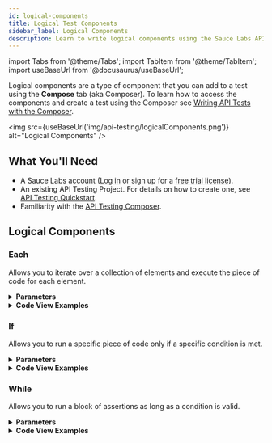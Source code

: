 ```yaml
---
id: logical-components
title: Logical Test Components
sidebar_label: Logical Components
description: Learn to write logical components using the Sauce Labs API Testing Composer.
---
```


import Tabs from '@theme/Tabs';
import TabItem from '@theme/TabItem';
import useBaseUrl from '@docusaurus/useBaseUrl';

Logical components are a type of component that you can add to a test using the **Compose** tab (aka Composer). To learn how to access the components and create a test using the Composer see [Writing API Tests with the Composer](/api-testing/composer/).

<img src={useBaseUrl('img/api-testing/logicalComponents.png')} alt="Logical Components" />

## What You'll Need

- A Sauce Labs account ([Log in](https://accounts.saucelabs.com/am/XUI/#login/) or sign up for a [free trial license](https://saucelabs.com/sign-up)).
- An existing API Testing Project. For details on how to create one, see [API Testing Quickstart](/api-testing/quickstart/).
- Familiarity with the [API Testing Composer](/api-testing/composer/).

## Logical Components

### Each

Allows you to iterate over a collection of elements and execute the piece of code for each element.

<details><summary><strong>Parameters</strong></summary>

<table id="table-api">
  <tbody>
  <tr>
  <td colSpan='2'>Fields</td>
  </tr>
    <tr>
     <td><strong>Expression</strong></td>
     <td><p><small>| REQUIRED | <a href="/api-testing/composer/expressions/#using-expressions">EXPRESSION</a> |</small></p><p>The path of the collection you want to iterate on.</p></td>
    </tr>
  </tbody>
</table>

<br/>

<strong>Examples</strong>

<img src={useBaseUrl('img/api-testing/simple_each.png')} alt="one each"/>

For **Each** legs collection checks if the nested `vector` item is an integer value.

```json title="Legs Collection Example"
{
  "legs": [
    {
      "vector": 1
    },
    {
      "vector": 3
    }
  ]
}
```

If a collection is nested in another one, you need to refer to them as `_1`, `_2`, and so on.

<img src={useBaseUrl('img/api-testing/nested-each.png')} alt="nested each"/>

For **Each** flights collection nested in `content` item, checks if `price.amount` is an integer. Then, for **Each** legs array, a nested collection in the flights collection, checks if `vector` item is an integer value.

```json title="Nested Collection Example"
{
  "content": {
    "flights": [
      {
        "price": {
          "amount": 100
        },
        "legs": [
          {
            "vector": 1
          },
          {
            "vector": 3
          }
        ]
      }
    ]
  }
}
```

</details>
<details><summary><strong>Code View Examples</strong></summary>

```yaml
- id: each
  children:
    - id: assert-is
      expression: _1.vector
      type: integer
  expression: payload.legs
```

```yaml
- id: each
  children:
    - id: assert-is
      expression: _1.price.amount
      type: integer
    - id: each
      children:
        - id: assert-is
          expression: _2.vector
          type: integer
      expression: _1.legs
  expression: payload.content.flights
```

</details>

### If

Allows you to run a specific piece of code only if a specific condition is met.

<details><summary><strong>Parameters</strong></summary>

<table id="table-api">
  <tbody>
  <tr>
  <td colSpan='2'>Fields</td>
  </tr>
    <tr>
      <td><p><small>| REQUIRED | <a href="/api-testing/composer/expressions/#using-expressions">EXPRESSION</a> |</small></p><p>The path of the collection you want to iterate on.</p></td>
    </tr>
  </tbody>
</table>

<br/>

<strong>Examples</strong>

If `payload.success` is equal to true then the code within the element is executed, otherwise is skipped.
<img src={useBaseUrl('img/api-testing/if.png')} alt="if.png"/>

If `_1.intermediate` exists then the code within the element is executed, otherwise is skipped. This is useful when the element is not always present.
<img src={useBaseUrl('img/api-testing/ifexists.png')} alt="ifexists.png" />

</details>
<details><summary><strong>Code View Examples</strong></summary>

```yaml
- id: if
  children:
  - id: assert-equals
    expression: payload.message
    value: Seats Available
  - id: assert-equals
    expression: payload.content.flightid
    value: ${id}
    type: string
  expression: payload.success == true
```

</details>

### While

Allows you to run a block of assertions as long as a condition is valid.

<details><summary><strong>Parameters</strong></summary>

<table id="table-api">
  <tbody>
  <tr>
  <td colSpan='2'>Fields</td>
  </tr>
    <tr>
     <td><strong>Expression</strong></td>
     <td><p><small>| REQUIRED | <a href="/api-testing/composer/expressions/#using-expressions">EXPRESSION</a> |</small></p><p>The condition that has to be met for the assertions block to be executed.</p></td>
    </tr>
  </tbody>
</table>

<br/>

<strong>Examples</strong><br/>

<img src={useBaseUrl('img/api-testing/while.png')} alt="while.png" />

</details>
<details><summary><strong>Code View Examples</strong></summary>

```yaml
- id: while
  children:
  - id: comment
    text: Executes assertion until items are less than 5
  expression: items<5
```

</details>
